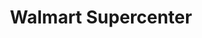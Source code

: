 ---
title: "Walmart Supercenter"
url: /san-angelo/walmart-supercenter-south-bryant-boulevard/
shop: Supermarkt
---